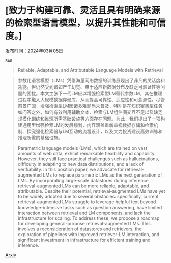 # [致力于构建可靠、灵活且具有明确来源的检索型语言模型，以提升其性能和可信度。]

发布时间：2024年03月05日

`RAG`

> Reliable, Adaptable, and Attributable Language Models with Retrieval

> 参数化语言模型（LMs）凭借海量网络数据的训练展现出了非凡的灵活度和功能，但仍然受到诸如产生幻觉、难于适应新数据分布及缺乏可验证性等问题的困扰。本文主张下一代LM应以增强检索型LM替代参数LM，其在推理过程中融入大规模数据存储库，从而提高可靠性、适应性和可溯源性。尽管前景广阔，增强检索型LM因诸多难题尚未普及，特别是在知识密集型任务如问答之外，如何有效利用辅助文本、检索与LM组件间交互不足以及缺乏规模化训练和推理所需基础设施等方面存在问题。为此，我们提出了一项构建通用型增强检索LM的发展规划，内容涵盖重新审视数据存储和检索机制、探究强化检索器与LM互动的流程设计，以及大力投资建设高效训练和推理所需的基础设施。

> Parametric language models (LMs), which are trained on vast amounts of web data, exhibit remarkable flexibility and capability. However, they still face practical challenges such as hallucinations, difficulty in adapting to new data distributions, and a lack of verifiability. In this position paper, we advocate for retrieval-augmented LMs to replace parametric LMs as the next generation of LMs. By incorporating large-scale datastores during inference, retrieval-augmented LMs can be more reliable, adaptable, and attributable. Despite their potential, retrieval-augmented LMs have yet to be widely adopted due to several obstacles: specifically, current retrieval-augmented LMs struggle to leverage helpful text beyond knowledge-intensive tasks such as question answering, have limited interaction between retrieval and LM components, and lack the infrastructure for scaling. To address these, we propose a roadmap for developing general-purpose retrieval-augmented LMs. This involves a reconsideration of datastores and retrievers, the exploration of pipelines with improved retriever-LM interaction, and significant investment in infrastructure for efficient training and inference.

[Arxiv](https://arxiv.org/abs/2403.03187)